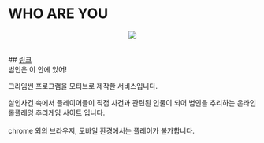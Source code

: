 # WHO ARE YOU

<p align="center"><img src="https://user-images.githubusercontent.com/70653334/182891518-7f322c1b-720d-4aed-806d-858b6357afa3.png"></p>
<br/>
## <a href="https://www.whoru.name/">링크</a>
<br/>
범인은 이 안에 있어!

크라임씬 프로그램을 모티브로 제작한 서비스입니다.

살인사건 속에서 플레이어들이 직접 사건과 관련된 인물이 되어 범인을 추리하는 온라인 롤플레잉 추리게임 사이트 입니다.
<br/>
<br/>
chrome 외의 브라우저, 모바일 환경에서는 플레이가 불가합니다.
<br/>
<br/>
